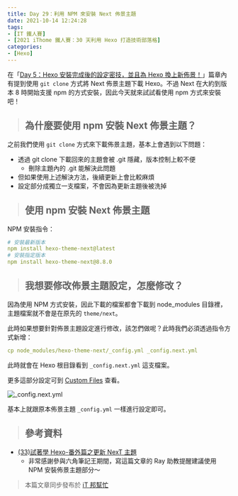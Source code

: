 ```yaml
---
title: Day 29：利用 NPM 來安裝 Next 佈景主題
date: 2021-10-14 12:24:28
tags:
- [IT 鐵人賽]
- [2021 iThome 鐵人賽：30 天利用 Hexo 打造技術部落格]
categories:
- [Hexo]
---
```


在「[Day 5：Hexo 安裝完成後的設定密技，並且為 Hexo 換上新佈景！](https://guiblogs.com/hexo30-5/)」篇章內有提到使用 `git clone` 方式將 Next 佈景主題下載 Hexo。不過 Next 在大約到版本 8 時開始支援 npm 的方式安裝，因此今天就來試試看使用 npm 方式來安裝吧！

<!-- more -->

> ## 為什麼要使用 npm 安裝 Next 佈景主題？

之前我們使用 `git clone` 方式來下載佈景主題，基本上會遇到以下問題：

* 透過 git clone 下載回來的主題會被 .git 隱藏，版本控制上較不便
    * 刪除主題內的 .git 能解決此問題
* 但如果使用上述解決方法，後續更新上會比較麻煩
* 設定部分成獨立一支檔案，不會因為更新主題後被洗掉

> ## 使用 npm 安裝 Next 佈景主題

NPM 安裝指令：

``` yml
# 安裝最新版本
npm install hexo-theme-next@latest
# 安裝指定版本
npm install hexo-theme-next@8.8.0
```

> ## 我想要修改佈景主題設定，怎麼修改？

因為使用 NPM 方式安裝，因此下載的檔案都會下載到 node_modules 目錄裡，主題檔案就不會是在原先的 `theme/next`。

此時如果想要針對佈景主題設定進行修改，該怎們做呢？此時我們必須透過指令方式新增：

``` yml
cp node_modules/hexo-theme-next/_config.yml _config.next.yml
```

此時就會在 Hexo 根目錄看到 `_config.next.yml` 這支檔案。

更多這部分設定可到 [Custom Files](https://theme-next.js.org/docs/advanced-settings/custom-files.html) 查看。

![_config.next.yml](https://i.imgur.com/ueKrvdS.png)

基本上就跟原本佈景主題 `_config.yml` 一樣進行設定即可。

> ## 參考資料

* [(33)試著學 Hexo-番外篇之更新 NexT 主題](https://hsiangfeng.github.io/hexo/20201101/60919/)
    * 非常感謝參與六角筆記王期間，寫這篇文章的 Ray 助教提醒建議使用 NPM 安裝佈景主題部分～

> 本篇文章同步發布於 [iT 邦幫忙](https://ithelp.ithome.com.tw/articles/10281506)